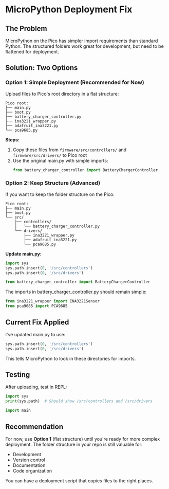 # MicroPython Deployment Fix

## The Problem

MicroPython on the Pico has simpler import requirements than standard Python. The structured folders work great for development, but need to be flattened for deployment.

## Solution: Two Options

### Option 1: Simple Deployment (Recommended for Now)

Upload files to Pico's root directory in a flat structure:

```
Pico root:
├── main.py
├── boot.py
├── battery_charger_controller.py
├── ina3221_wrapper.py
├── adafruit_ina3221.py
└── pca9685.py
```

**Steps:**
1. Copy these files from `firmware/src/controllers/` and `firmware/src/drivers/` to Pico root
2. Use the original main.py with simple imports:
   ```python
   from battery_charger_controller import BatteryChargerController
   ```

### Option 2: Keep Structure (Advanced)

If you want to keep the folder structure on the Pico:

```
Pico root:
├── main.py
├── boot.py
└── src/
    ├── controllers/
    │   └── battery_charger_controller.py
    └── drivers/
        ├── ina3221_wrapper.py
        ├── adafruit_ina3221.py
        └── pca9685.py
```

**Update main.py:**
```python
import sys
sys.path.insert(0, '/src/controllers')
sys.path.insert(0, '/src/drivers')

from battery_charger_controller import BatteryChargerController
```

The imports in battery_charger_controller.py should remain simple:
```python
from ina3221_wrapper import INA3221Sensor
from pca9685 import PCA9685
```

## Current Fix Applied

I've updated main.py to use:
```python
sys.path.insert(0, '/src/controllers')
sys.path.insert(0, '/src/drivers')
```

This tells MicroPython to look in these directories for imports.

## Testing

After uploading, test in REPL:
```python
import sys
print(sys.path)  # Should show /src/controllers and /src/drivers

import main
```

## Recommendation

For now, use **Option 1** (flat structure) until you're ready for more complex deployment. The folder structure in your repo is still valuable for:
- Development
- Version control  
- Documentation
- Code organization

You can have a deployment script that copies files to the right places.
